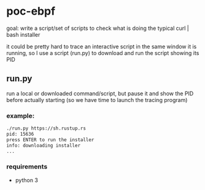 # poc-ebpf

goal: write a script/set of scripts to check what is doing the typical curl | bash installer

it could be pretty hard to trace an interactive script in the same window it is running, so I use a script (run.py) to download and run the script showing its PID

## run.py

run a local or downloaded command/script, but pause it and show the PID before actually starting (so we have time to launch the tracing program)
### example:
```bash
./run.py https://sh.rustup.rs
pid: 15636
press ENTER to run the installer
info: downloading installer
...
```
### requirements
* python 3

